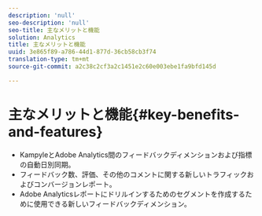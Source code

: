 ```yaml
---
description: 'null'
seo-description: 'null'
seo-title: 主なメリットと機能
solution: Analytics
title: 主なメリットと機能
uuid: 3e865f89-a786-44d1-877d-36cb58cb3f74
translation-type: tm+mt
source-git-commit: a2c38c2cf3a2c1451e2c60e003ebe1fa9bfd145d

---
```



# 主なメリットと機能{#key-benefits-and-features}

* KampyleとAdobe Analytics間のフィードバックディメンションおよび指標の自動日別同期。
* フィードバック数、評価、その他のコメントに関する新しいトラフィックおよびコンバージョンレポート。
* Adobe Analyticsレポートにドリルインするためのセグメントを作成するために使用できる新しいフィードバックディメンション。


